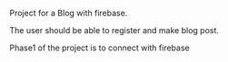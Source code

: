 Project for a Blog with firebase.

The user should be able to register and make blog post.

Phase1 of the project is to connect with firebase
